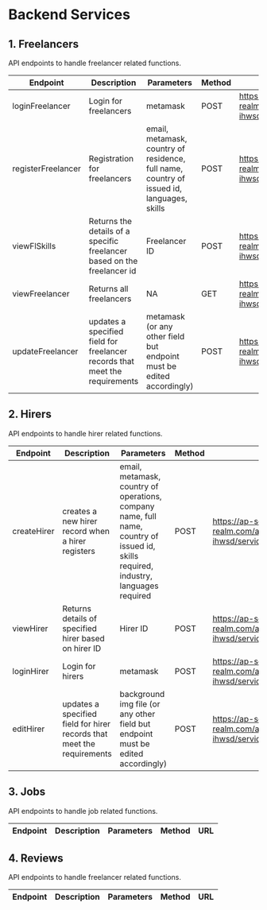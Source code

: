 # Backend Services

## 1\. Freelancers

API endpoints to handle freelancer related functions. 


| Endpoint        | Description            | Parameters | Method | URL                                                                                                                                       |
|-----------------|------------------------|------------|--------|-------------------------------------------------------------------------------------------------------------------------------------------|
| loginFreelancer | Login for freelancers  | metamask   | POST   | https://ap-southeast-1.aws.webhooks.mongodb-realm.com/api/client/v2.0/app/whiz-ihwsd/service/freelancers/incoming_webhook/loginFreelancer |
| registerFreelancer | Registration for freelancers | email, metamask, country of residence, full name, country of issued id, languages, skills | POST | https://ap-southeast-1.aws.webhooks.mongodb-realm.com/api/client/v2.0/app/whiz-ihwsd/service/freelancers/incoming_webhook/registerFreelancer |
| viewFlSkills | Returns the details of a specific freelancer based on the freelancer id | Freelancer ID | POST | https://ap-southeast-1.aws.webhooks.mongodb-realm.com/api/client/v2.0/app/whiz-ihwsd/service/freelancers/incoming_webhook/viewFlSkills |
| viewFreelancer | Returns all freelancers | NA | GET | https://ap-southeast-1.aws.webhooks.mongodb-realm.com/api/client/v2.0/app/whiz-ihwsd/service/freelancers/incoming_webhook/viewFreelancers |
| updateFreelancer | updates a specified field for freelancer records that meet the requirements | metamask (or any other field but endpoint must be edited accordingly) | POST | https://ap-southeast-1.aws.webhooks.mongodb-realm.com/api/client/v2.0/app/whiz-ihwsd/service/freelancers/incoming_webhook/updateFreelancer |


## 2\. Hirers

API endpoints to handle hirer related functions. 


| Endpoint        | Description            | Parameters | Method | URL                                                                                                                                       |
|-----------------|------------------------|------------|--------|-------------------------------------------------------------------------------------------------------------------------------------------|
| createHirer | creates a new hirer record when a hirer registers | email, metamask, country of operations, company name, full name, country of issued id, skills required, industry, languages required| POST | https://ap-southeast-1.aws.webhooks.mongodb-realm.com/api/client/v2.0/app/whiz-ihwsd/service/hirers/incoming_webhook/createHirer |
| viewHirer | Returns details of specified hirer based on hirer ID | Hirer ID | POST | https://ap-southeast-1.aws.webhooks.mongodb-realm.com/api/client/v2.0/app/whiz-ihwsd/service/hirers/incoming_webhook/viewHirer |
| loginHirer | Login for hirers | metamask | POST | https://ap-southeast-1.aws.webhooks.mongodb-realm.com/api/client/v2.0/app/whiz-ihwsd/service/hirers/incoming_webhook/loginHirer |
| editHirer | updates a specified field for hirer records that meet the requirements| background img file (or any other field but endpoint must be edited accordingly) | POST | https://ap-southeast-1.aws.webhooks.mongodb-realm.com/api/client/v2.0/app/whiz-ihwsd/service/hirers/incoming_webhook/editHirer |



## 3\. Jobs

API endpoints to handle job related functions. 


| Endpoint        | Description            | Parameters | Method | URL                                                                                                                                       |
|-----------------|------------------------|------------|--------|-------------------------------------------------------------------------------------------------------------------------------------------|

## 4\. Reviews

API endpoints to handle freelancer related functions. 


| Endpoint        | Description            | Parameters | Method | URL                                                                                                                                       |
|-----------------|------------------------|------------|--------|-------------------------------------------------------------------------------------------------------------------------------------------|
